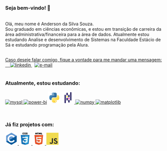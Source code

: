 <h3>Seja bem-vindo!  👋</h3>
<p>
</br>
Olá, meu nome é Anderson da Silva Souza.
</br>
Sou graduado em ciências econômicas, e estou em transição de carreira da área administrativa/financeira para a área de dados. Atualmente estou estudando Analise e desenvolvimento de Sistemas na Faculdade Estácio de Sá e estudando programação pela Alura. <a href="https://paypal.com/" target="_blank" rel="noreferrer"> </p>
</br>
Caso deseje falar comigo, fique a vontade para me mandar uma mensagem:   &nbsp;  &nbsp;
    <a href="https://www.linkedin.com/in/-anderson-souza/" target="_blank" rel="noreferrer">  <img src="https://cdn-icons-png.flaticon.com/512/174/174857.png" alt="linkedin" width="20" height="20"/> </a> &nbsp;
    <a href="mailto: andersonsouza.dev@outlook.com" target="_blank" rel="noreferrer">  <img src="https://logospng.org/download/microsoft-outlook/logo-microsoft-outlook-1024.png" alt="e-mail" width="20" height="20"/> </a>
</br>
</br>
<div>
<h3 >Atualmente, estou estudando:</h3>
    <p >
      <a href="https://www.mysql.com/" target="_blank" rel="noreferrer"> <img src="https://cdn-icons-png.flaticon.com/512/5968/5968313.png" alt="mysql" width="40" height="40"/> </a>
      <a href="https://powerbi.microsoft.com/pt-br/" target="_blank" rel="noreferrer"> <img width="48" height="48" src="https://img.icons8.com/color/48/power-bi.png" alt="power-bi" width="40" height="40"/></a>
      <a href="https://www.python.org" target="_blank" rel="noreferrer"> <img src="https://raw.githubusercontent.com/devicons/devicon/master/icons/python/python-original.svg"                           alt="python" width="40" height="40"/></a>
      <a href="https://pandas.pydata.org/" target="_blank" rel="noreferrer"> <img   src="https://raw.githubusercontent.com/devicons/devicon/2ae2a900d2f041da66e950e4d48052658d850630/icons/pandas/pandas-original.svg" alt="pandas" width="40" height="40"/> </a> 
      <a href="https://numpy.org/" target="_blank" rel="noreferrer"> <img src="https://numpy.org/images/logo.svg" alt="numpy" width="40" height="40"/> </a>
      <a href="https://matplotlib.org/" target="_blank" rel="noreferrer"> <img src="https://matplotlib.org/_static/images/documentation.svg" alt="matplotlib" width="40" height="40"/></a>
      </p>
</div></br>
<div>
    <h3>Já fiz projetos com:</h3>
    <p> <a href="https://www.cprogramming.com/" target="_blank" rel="noreferrer"> <img src="https://raw.githubusercontent.com/devicons/devicon/master/icons/c/c-original.svg" alt="c" width="40" height="40"/> </a> <a href="https://www.w3schools.com/css/" target="_blank" rel="noreferrer"> <img src="https://raw.githubusercontent.com/devicons/devicon/master/icons/css3/css3-original-wordmark.svg" alt="css3" width="40" height="40"/> </a> <a href="https://www.w3.org/html/" target="_blank" rel="noreferrer"> <img src="https://raw.githubusercontent.com/devicons/devicon/master/icons/html5/html5-original-wordmark.svg" alt="html5" width="40" height="40"/> </a> <a href="https://developer.mozilla.org/en-US/docs/Web/JavaScript" target="_blank" rel="noreferrer"> <img src="https://raw.githubusercontent.com/devicons/devicon/master/icons/javascript/javascript-original.svg" alt="javascript" width="40" height="40"/> </a> </p>
   </div>


  
  



